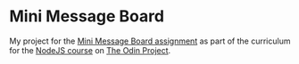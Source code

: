# Mini Message Board

My project for the [Mini Message Board assignment](https://www.theodinproject.com/courses/nodejs/lessons/mini-message-board) as part of the curriculum for the [NodeJS course](https://www.theodinproject.com/courses/nodejs) on [The Odin Project](https://www.theodinproject.com).
